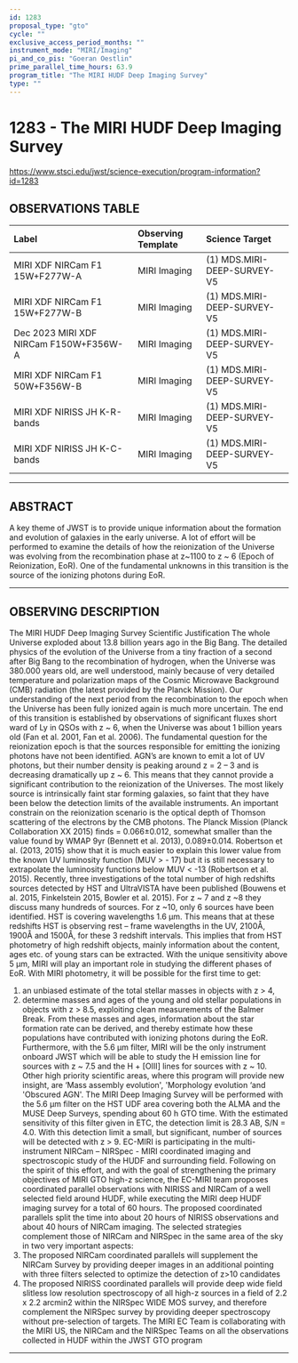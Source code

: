 ```yaml
---
id: 1283
proposal_type: "gto"
cycle: ""
exclusive_access_period_months: ""
instrument_mode: "MIRI/Imaging"
pi_and_co_pis: "Goeran Oestlin"
prime_parallel_time_hours: 63.9
program_title: "The MIRI HUDF Deep Imaging Survey"
type: ""
---
```

# 1283 - The MIRI HUDF Deep Imaging Survey
https://www.stsci.edu/jwst/science-execution/program-information?id=1283
## OBSERVATIONS TABLE
| Label                        | Observing Template | Science Target           |
| :--------------------------- | :----------------- | :----------------------- |
| MIRI XDF NIRCam F1 15W+F277W-A | MIRI Imaging       | (1) MDS.MIRI-DEEP-SURVEY-V5 |
| MIRI XDF NIRCam F1 15W+F277W-B | MIRI Imaging       | (1) MDS.MIRI-DEEP-SURVEY-V5 |
| Dec 2023 MIRI XDF NIRCam F150W+F356W-A | MIRI Imaging       | (1) MDS.MIRI-DEEP-SURVEY-V5 |
| MIRI XDF NIRCam F1 50W+F356W-B | MIRI Imaging       | (1) MDS.MIRI-DEEP-SURVEY-V5 |
| MIRI XDF NIRISS JH K-R-bands | MIRI Imaging       | (1) MDS.MIRI-DEEP-SURVEY-V5 |
| MIRI XDF NIRISS JH K-C-bands | MIRI Imaging       | (1) MDS.MIRI-DEEP-SURVEY-V5 |

---

## ABSTRACT

A key theme of JWST is to provide unique information about the formation and evolution of galaxies in the early universe. A lot of effort will be performed to examine the details of how the reionization of the Universe was evolving from the recombination phase at z~1100 to z ~ 6 (Epoch of Reionization, EoR). One of the fundamental unknowns in this transition is the source of the ionizing photons during EoR.

---

## OBSERVING DESCRIPTION

The MIRI HUDF Deep Imaging Survey
Scientific Justification
The whole Universe exploded about 13.8 billion years ago in the Big Bang. The detailed physics of the evolution of the Universe from a tiny fraction of a second after Big Bang to the recombination of hydrogen, when the Universe was 380.000 years old, are well understood, mainly because of very detailed temperature and polarization maps of the Cosmic Microwave Background (CMB) radiation (the latest provided by the Planck Mission). Our understanding of the next period from the recombination to the epoch when the Universe has been fully ionized again is much more uncertain. The end of this transition is established by observations of significant fluxes short ward of Ly in QSOs with z ~ 6, when the Universe was about 1 billion years old (Fan et al. 2001, Fan et al. 2006).
The fundamental question for the reionization epoch is that the sources responsible for emitting the ionizing photons have not been identified. AGN’s are known to emit a lot of UV photons, but their number density is peaking around z = 2 – 3 and is decreasing dramatically up z ~ 6. This means that they cannot provide a significant contribution to the reionization of the Universes. The most likely source is intrinsically faint star forming galaxies, so faint that they have been below the detection limits of the available instruments.
An important constrain on the reionization scenario is the optical depth of Thomson scattering of the electrons by the CMB photons. The Planck Mission (Planck Collaboration XX 2015) finds = 0.066±0.012, somewhat smaller than the value found by WMAP 9yr (Bennett et al. 2013), 0.089±0.014. Robertson et al. (2013, 2015) show that it is much easier to explain this lower value from the known UV luminosity function (MUV > - 17) but it is still necessary to extrapolate the luminosity functions below MUV < -13 (Robertson et al. 2015).
Recently, three investigations of the total number of high redshifts sources detected by HST and UltraVISTA have been published (Bouwens et al. 2015, Finkelstein 2015, Bowler et al. 2015). For z ~ 7 and z ~8 they discuss many hundreds of sources. For z ~10, only 6 sources have been identified. HST is covering wavelengths 1.6 µm. This means that at these redshifts HST is observing rest – frame wavelengths in the UV, 2100Å, 1900Å and 1500Å, for these 3 redshift intervals. This implies that from HST photometry of high redshift objects, mainly information about the content, ages etc. of young stars can be extracted.
With the unique sensitivity above 5 µm, MIRI will play an important role in studying the different phases of EoR. With MIRI photometry, it will be possible for the first time to get:
1) an unbiased estimate of the total stellar masses in objects with z > 4,
2) determine masses and ages of the young and old stellar populations in objects with z > 8.5, exploiting clean measurements of the Balmer Break. From these masses and ages, information about the star formation rate can be derived, and thereby estimate how these populations have contributed with ionizing photons during the EoR.
Furthermore, with the 5.6 µm filter, MIRI will be the only instrument onboard JWST which will be able to study the H emission line for sources with z ~ 7.5 and the H + [OIII] lines for sources with z ~ 10.
Other high priority scientific areas, where this program will provide new insight, are ‘Mass assembly evolution', 'Morphology evolution ‘and 'Obscured AGN'.
The MIRI Deep Imaging Survey will be performed with the 5.6 µm filter on the HST UDF area covering both the ALMA and the MUSE Deep Surveys, spending about 60 h GTO time. With the estimated sensitivity of this filter given in ETC, the detection limit is 28.3 AB, S/N = 4.0. With this detection limit a small, but significant, number of sources will be detected with z > 9.
EC-MIRI is participating in the multi-instrument NIRCam – NIRSpec - MIRI coordinated imaging and spectroscopic study of the HUDF and surrounding field. Following on the spirit of this effort, and with the goal of strengthening the primary objectives of MIRI GTO high-z science, the EC-MIRI team proposes coordinated parallel observations with NIRISS and NIRCam of a well selected field around HUDF, while executing the MIRI deep HUDF imaging survey for a total of 60 hours. The proposed coordinated parallels split the time into about 20 hours of NIRISS observations and about 40 hours of NIRCam imaging. The selected strategies complement those of NIRCam and NIRSpec in the same area of the sky in two very important aspects:
1) The proposed NIRCam coordinated parallels will supplement the NIRCam Survey by providing deeper images in an additional pointing with three filters selected to optimize the detection of z>10 candidates
2) The proposed NIRISS coordinated parallels will provide deep wide field slitless low resolution spectroscopy of all high-z sources in a field of 2.2 x 2.2 arcmin2 within the NIRSpec WIDE MOS survey, and therefore complement the NIRSpec survey by providing deeper spectroscopy without pre-selection of targets.
The MIRI EC Team is collaborating with the MIRI US, the NIRCam and the NIRSpec Teams on all the observations collected in HUDF within the JWST GTO program

---